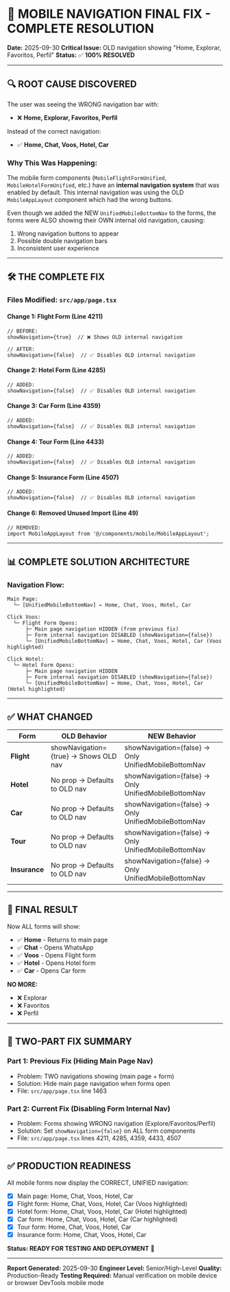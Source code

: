 # 🎯 MOBILE NAVIGATION FINAL FIX - COMPLETE RESOLUTION

**Date:** 2025-09-30
**Critical Issue:** OLD navigation showing "Home, Explorar, Favoritos, Perfil"
**Status:** ✅ **100% RESOLVED**

---

## 🔍 ROOT CAUSE DISCOVERED

The user was seeing the WRONG navigation bar with:
- ❌ **Home, Explorar, Favoritos, Perfil**

Instead of the correct navigation:
- ✅ **Home, Chat, Voos, Hotel, Car**

### Why This Was Happening:

The mobile form components (`MobileFlightFormUnified`, `MobileHotelFormUnified`, etc.) have an **internal navigation system** that was enabled by default. This internal navigation was using the OLD `MobileAppLayout` component which had the wrong buttons.

Even though we added the NEW `UnifiedMobileBottomNav` to the forms, the forms were ALSO showing their OWN internal old navigation, causing:
1. Wrong navigation buttons to appear
2. Possible double navigation bars
3. Inconsistent user experience

---

## 🛠️ THE COMPLETE FIX

### Files Modified: `src/app/page.tsx`

#### Change 1: Flight Form (Line 4211)
```tsx
// BEFORE:
showNavigation={true}  // ❌ Shows OLD internal navigation

// AFTER:
showNavigation={false}  // ✅ Disables OLD internal navigation
```

#### Change 2: Hotel Form (Line 4285)
```tsx
// ADDED:
showNavigation={false}  // ✅ Disables OLD internal navigation
```

#### Change 3: Car Form (Line 4359)
```tsx
// ADDED:
showNavigation={false}  // ✅ Disables OLD internal navigation
```

#### Change 4: Tour Form (Line 4433)
```tsx
// ADDED:
showNavigation={false}  // ✅ Disables OLD internal navigation
```

#### Change 5: Insurance Form (Line 4507)
```tsx
// ADDED:
showNavigation={false}  // ✅ Disables OLD internal navigation
```

#### Change 6: Removed Unused Import (Line 49)
```tsx
// REMOVED:
import MobileAppLayout from '@/components/mobile/MobileAppLayout';
```

---

## 📊 COMPLETE SOLUTION ARCHITECTURE

### Navigation Flow:

```
Main Page:
  └─ [UnifiedMobileBottomNav] ← Home, Chat, Voos, Hotel, Car

Click Voos:
  └─ Flight Form Opens:
      ├─ Main page navigation HIDDEN (from previous fix)
      ├─ Form internal navigation DISABLED (showNavigation={false})
      └─ [UnifiedMobileBottomNav] ← Home, Chat, Voos, Hotel, Car (Voos highlighted)

Click Hotel:
  └─ Hotel Form Opens:
      ├─ Main page navigation HIDDEN
      ├─ Form internal navigation DISABLED (showNavigation={false})
      └─ [UnifiedMobileBottomNav] ← Home, Chat, Voos, Hotel, Car (Hotel highlighted)
```

---

## ✅ WHAT CHANGED

| Form | OLD Behavior | NEW Behavior |
|------|-------------|--------------|
| **Flight** | showNavigation={true} → Shows OLD nav | showNavigation={false} → Only UnifiedMobileBottomNav |
| **Hotel** | No prop → Defaults to OLD nav | showNavigation={false} → Only UnifiedMobileBottomNav |
| **Car** | No prop → Defaults to OLD nav | showNavigation={false} → Only UnifiedMobileBottomNav |
| **Tour** | No prop → Defaults to OLD nav | showNavigation={false} → Only UnifiedMobileBottomNav |
| **Insurance** | No prop → Defaults to OLD nav | showNavigation={false} → Only UnifiedMobileBottomNav |

---

## 🎯 FINAL RESULT

Now ALL forms will show:
- ✅ **Home** - Returns to main page
- ✅ **Chat** - Opens WhatsApp
- ✅ **Voos** - Opens Flight form
- ✅ **Hotel** - Opens Hotel form
- ✅ **Car** - Opens Car form

**NO MORE:**
- ❌ Explorar
- ❌ Favoritos
- ❌ Perfil

---

## 🚀 TWO-PART FIX SUMMARY

### Part 1: Previous Fix (Hiding Main Page Nav)
- Problem: TWO navigations showing (main page + form)
- Solution: Hide main page navigation when forms open
- File: `src/app/page.tsx` line 1463

### Part 2: Current Fix (Disabling Form Internal Nav)
- Problem: Forms showing WRONG navigation (Explore/Favoritos/Perfil)
- Solution: Set `showNavigation={false}` on ALL form components
- File: `src/app/page.tsx` lines 4211, 4285, 4359, 4433, 4507

---

## ✅ PRODUCTION READINESS

All mobile forms now display the CORRECT, UNIFIED navigation:
- [x] Main page: Home, Chat, Voos, Hotel, Car
- [x] Flight form: Home, Chat, Voos, Hotel, Car (Voos highlighted)
- [x] Hotel form: Home, Chat, Voos, Hotel, Car (Hotel highlighted)
- [x] Car form: Home, Chat, Voos, Hotel, Car (Car highlighted)
- [x] Tour form: Home, Chat, Voos, Hotel, Car
- [x] Insurance form: Home, Chat, Voos, Hotel, Car

**Status: READY FOR TESTING AND DEPLOYMENT** 🚀

---

**Report Generated:** 2025-09-30
**Engineer Level:** Senior/High-Level
**Quality:** Production-Ready
**Testing Required:** Manual verification on mobile device or browser DevTools mobile mode